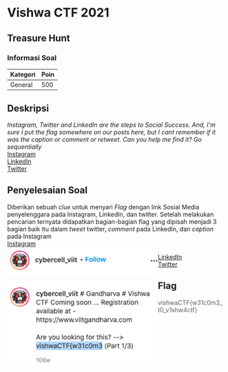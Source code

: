 # Vishwa CTF 2021
## Treasure Hunt
### Informasi Soal
| Kategori | Poin |
|----------|------|
| General | 500 |

## Deskripsi
*Instagram, Twitter and LinkedIn are the steps to Social Success. And, I'm sure I put the flag somewhere on our posts here, but I cant remember if it was the caption or comment or retweet. Can you help me find it? Go sequentially*\
[Instagram](https://www.instagram.com/cybercell_viit/)\
[LinkedIn](https://www.linkedin.com/company/cybercell-viit/)\
[Twitter](https://twitter.com/cybercellviit?lang=en)


## Penyelesaian Soal
Diberikan sebuah *clue* untuk menyari *Flag* dengan link Sosial Media penyelenggara pada Instagram, LinkedIn, dan twitter.
Setelah melakukan pencarian ternyata didapatkan bagian-bagian flag yang dipisah menjadi 3 bagian baik itu dalam *tweet* twitter, *comment* pada LinkedIn, dan *caption* pada Instagram\
[Instagram](https://www.instagram.com/p/BuY2bhkhboO/?igshid=e16idlinida)\
<img align="left" alt="Programmer Gif" src="https://raw.githubusercontent.com/mhilmi999/writeUp-CTF/main/vishwaCTF/General/TreasureHunt/screenshot/part1.png" width="350" />

[LinkedIn](https://www.linkedin.com/company/cybercell-viit/posts/?feedView=all)\
[Twitter](https://twitter.com/cybercellviit/status/1370435371599761409)

## Flag

> vishwaCTF{w31c0m3_t0_v1shw4ctf}

